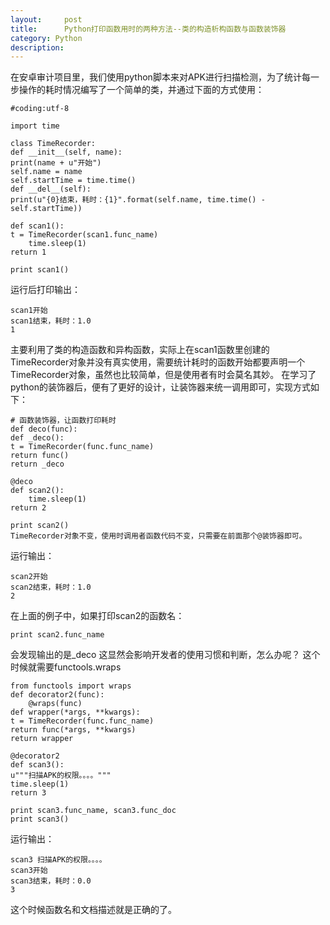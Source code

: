 ```yaml
---
layout:     post
title:      Python打印函数用时的两种方法--类的构造析构函数与函数装饰器
category: Python
description: 
---
```


在安卓审计项目里，我们使用python脚本来对APK进行扫描检测，为了统计每一步操作的耗时情况编写了一个简单的类，并通过下面的方式使用：
```
#coding:utf-8

import time

class TimeRecorder:
def __init__(self, name):
print(name + u"开始")
self.name = name
self.startTime = time.time()
def __del__(self):
print(u"{0}结束，耗时：{1}".format(self.name, time.time() - self.startTime))

def scan1():
t = TimeRecorder(scan1.func_name)
    time.sleep(1)
return 1

print scan1()
```
运行后打印输出：
```
scan1开始
scan1结束，耗时：1.0
1
```

主要利用了类的构造函数和异构函数，实际上在scan1函数里创建的TimeRecorder对象并没有真实使用，需要统计耗时的函数开始都要声明一个TimeRecorder对象，虽然也比较简单，但是使用者有时会莫名其妙。
在学习了python的装饰器后，便有了更好的设计，让装饰器来统一调用即可，实现方式如下：
```
# 函数装饰器，让函数打印耗时
def deco(func):
def _deco():
t = TimeRecorder(func.func_name)
return func()
return _deco

@deco
def scan2():
    time.sleep(1)
return 2

print scan2()
TimeRecorder对象不变，使用时调用者函数代码不变，只需要在前面那个@装饰器即可。
```
运行输出：
```
scan2开始
scan2结束，耗时：1.0
2
```

在上面的例子中，如果打印scan2的函数名：
```
print scan2.func_name
```
会发现输出的是_deco
这显然会影响开发者的使用习惯和判断，怎么办呢？
这个时候就需要functools.wraps
```
from functools import wraps
def decorator2(func):
    @wraps(func)
def wrapper(*args, **kwargs):
t = TimeRecorder(func.func_name)
return func(*args, **kwargs)
return wrapper

@decorator2
def scan3():
u"""扫描APK的权限。。。。"""
time.sleep(1)
return 3

print scan3.func_name, scan3.func_doc
print scan3()
```
运行输出：
```
scan3 扫描APK的权限。。。。
scan3开始
scan3结束，耗时：0.0
3
```
这个时候函数名和文档描述就是正确的了。
